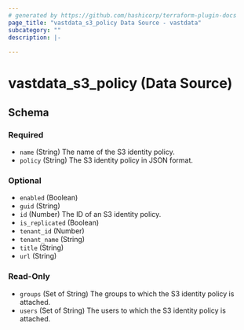 ```yaml
---
# generated by https://github.com/hashicorp/terraform-plugin-docs
page_title: "vastdata_s3_policy Data Source - vastdata"
subcategory: ""
description: |-
  
---
```


# vastdata_s3_policy (Data Source)





<!-- schema generated by tfplugindocs -->
## Schema

### Required

- `name` (String) The name of the S3 identity policy.
- `policy` (String) The S3 identity policy in JSON format.

### Optional

- `enabled` (Boolean)
- `guid` (String)
- `id` (Number) The ID of an S3 identity policy.
- `is_replicated` (Boolean)
- `tenant_id` (Number)
- `tenant_name` (String)
- `title` (String)
- `url` (String)

### Read-Only

- `groups` (Set of String) The groups to which the S3 identity policy is attached.
- `users` (Set of String) The users to which the S3 identity policy is attached.
